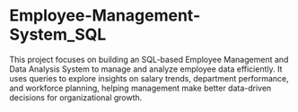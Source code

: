 # Employee-Management-System_SQL
This project focuses on building an SQL-based Employee Management and Data Analysis System to manage and analyze employee data efficiently. It uses queries to explore insights on salary trends, department performance, and workforce planning, helping management make better data-driven decisions for organizational growth.
